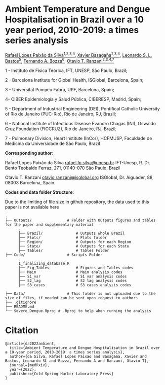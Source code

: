 # Ambient Temperature and Dengue Hospitalisation in Brazil over a 10 year period, 2010-2019: a times series analysis

[Rafael Lopes Paixão da Silva<sup>1,2,3,4</sup>](https://orcid.org/0000-0002-9416-6145), 
[Xavier Basagaña<sup>2,3,4</sup>](https://orcid.org/0000-0002-8457-1489), 
[Leonardo S. L. Bastos<sup>5</sup>](https://orcid.org/0000-0001-7833-0403), 
[Fernando A. Bozza<sup>6</sup>](https://orcid.org/0000-0003-4878-0256 ), 
[Otavio T. Ranzani<sup>2,3,4,7</sup>](https://orcid.org/0000-0002-4677-6862)

1 - Instituto de Física Teórica, IFT, UNESP, São Paulo, Brazil; 

2 - Barcelona Institute for Global Health, ISGlobal, Barcelona, Spain; 

3 - Universitat Pompeu Fabra, UPF, Barcelona, Spain; 

4- CIBER Epidemiología y Salud Pública, CIBERESP, Madrid, Spain; 

5 - Department of Industrial Engineering (DEI), Pontifical Catholic University of Rio de Janeiro (PUC-Rio), Rio de Janeiro, RJ, Brazil; 

6 - National Institute of Infectious Disease Evandro Chagas (INI), Oswaldo Cruz Foundation (FIOCRUZ), Rio de Janeiro, RJ, Brazil; 

7 - Pulmonary Division, Heart Institute (InCor), HCFMUSP, Faculdade de Medicina da Universidade de São Paulo, Brazil


**Corresponding author**: 

Rafael Lopes Paixão da Silva [rafael.lp.silva@unesp.br](rafael.lp.silva@unesp.br)
IFT-Unesp, R. Dr. Bento Teobaldo Ferraz, 271, 01140-070 São Paulo, Brazil

Otavio T. Ranzani [otavio.ranzani@isglobal.org](otavio.ranzani@isglobal.org)
ISGlobal, Dr. Aiguader, 88, 08003 Barcelona, Spain

<!--
**Summary**:

**Background**: Climate factors are known to influence seasonal patterns of dengue transmission. However, little is known about the effect of extreme heat on the severity of dengue infection, such as hospital admission. We aimed to quantify the effect of ambient temperature on dengue hospitalisation risk in Brazil.

**Methods**: We retrieved daily dengue hospitalisation counts by each of 5,570 municipalities across the 27 states of Brazil from 1st of January 2010 to 31st of December 2019, from the Brazilian Public Hospital Admission System (“SIH”). We obtained average daily ambient temperature for each municipality from the ERA5-land product reanalysis. We combined distributed lag non-linear models with time stratified design model framework to pool an estimate for dose-response and lag-response structures for the association of Dengue hospitalisation relative risk (RR) and temperature. We estimated the overall dengue hospitalisation RR for the whole country as well as for each of the five macro-regions by meta-analysing state level estimates.

**Findings**: 579,703 hospital admissions due to dengue occurred over the 10 years period of 2010 to 2019. We observed a positive association between high temperatures and high risk of hospitalisation for Brazil and each of the five macro-regions. The overall RR for dengue hospitalisation was at the 50th percentile of temperature distribution 1·25 (95% IC 1·18-1·32) and at 95th percentile of temperature the RR was 1·32 (1·19-1·46) for Brazil, relative to the minimum temperature, which was the one with the lowest risk. We also found lagged effects of heat on hospitalisation, particularly observed on the same day (lag 0) both at the 50th percentile and 95th.

**Interpretation**: High temperatures are associated with an increase in the risk of hospitalisation by dengue infection. These findings may guide preparedness and mitigation policies during dengue season outbreaks, particularly on the health-care demand.

**Funding**: Conselho Nacional de Pesquisa, Coordenação Nacional de Aperfeiçoamento de Pessoal, Institut de Salud Carlos III.
-->


**Codes and data folder Structure**:

Due to the limiting of file size in github repository, the data used to this paper is not available here


    .
    ├── Outputs/                # Folder with Outputs figures and tables for the paper and supplementary material
          .
          ├── Brazil/               # Outputs whole Brazil
          ├── Plots/                # Plots folder
          ├── Region/               # Outputs for each Region
          ├── State/                # Outputs for each State
          ├── Tables/               # Tables Folder
    ├── Code/                   # Scripts Folder
          .
          1_finalizing_database.R
          ├── Fig_Tables            # Figures and Tables codes
          ├── Main                  # Main analysis codes
          ├── S1_var                # S1 var analysis codes
          ├── S2_lag                # S2 lag analysis codes
          ├── S3_cases              # S3 cases analysis codes
          
    ├── Data/                   # This folder is not uploaded due to the size of files, if needed can be sent upon request to authors
    ├── .gitignore 
    ├── README.md
    └── Severe_Dengue.Rproj # .Rproj to help when running the analysis    

# Citation

```
@article{da2022ambient,
  title={Ambient Temperature and Dengue Hospitalisation in Brazil over a 10-year period, 2010-2019: a times series analysis},
  author={da Silva, Rafael Lopes Paixao and Basagana, Xavier and Bastos, Leonardo SL and Bozza, Fernando A and Ranzani, Otavio T},
  journal={medRxiv},
  year={2022},
  publisher={Cold Spring Harbor Laboratory Press}
}
```